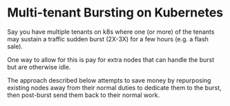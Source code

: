 # Multi-tenant Bursting on Kubernetes

Say you have multiple tenants on k8s where one (or
more) of the tenants may sustain a traffic sudden burst
(2X-3X) for a few hours (e.g. a flash sale).

One way to allow for this is pay for extra nodes that
can handle the burst but are otherwise idle.

The approach described below attempts to save money
by repurposing existing nodes away from their normal
duties to dedicate them to the burst, then post-burst
send them back to their normal work.
